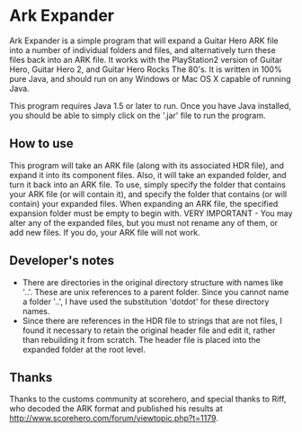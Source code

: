 Ark Expander
===========

Ark Expander is a simple program that will expand a Guitar Hero ARK file into a number of individual folders and files, and alternatively turn these files back into an ARK file. It works with the PlayStation2 version of Guitar Hero, Guitar Hero 2, and Guitar Hero Rocks The 80's. It is written in 100% pure Java, and should run on any Windows or Mac OS X capable of running Java. 

This program requires Java 1.5 or later to run. Once you have Java installed, you should be able to simply click on the '.jar' file to run the program. 

How to use
----------
This program will take an ARK file (along with its associated HDR file), and expand it into its component files. Also, it will take an expanded folder, and turn it back into an ARK file. To use, simply specify the folder that contains your ARK file (or will contain it), and specify the folder that contains (or will contain) your expanded files. When expanding an ARK file, the specified expansion folder must be empty to begin with.
VERY IMPORTANT - You may alter any of the expanded files, but you must not rename any of them, or add new files. If you do, your ARK file will not work. 

Developer's notes
-----------------
* There are directories in the original directory structure with names like '..'. These are unix references to a parent folder. Since you cannot name a folder '..', I have used the substitution 'dotdot' for these directory names.
* Since there are references in the HDR file to strings that are not files, I found it necessary to retain the original header file and edit it, rather than rebuilding it from scratch. The header file is placed into the expanded folder at the root level.

Thanks
------
Thanks to the customs community at scorehero, and special thanks to Riff, who decoded the ARK format and published his results at http://www.scorehero.com/forum/viewtopic.php?t=1179.
